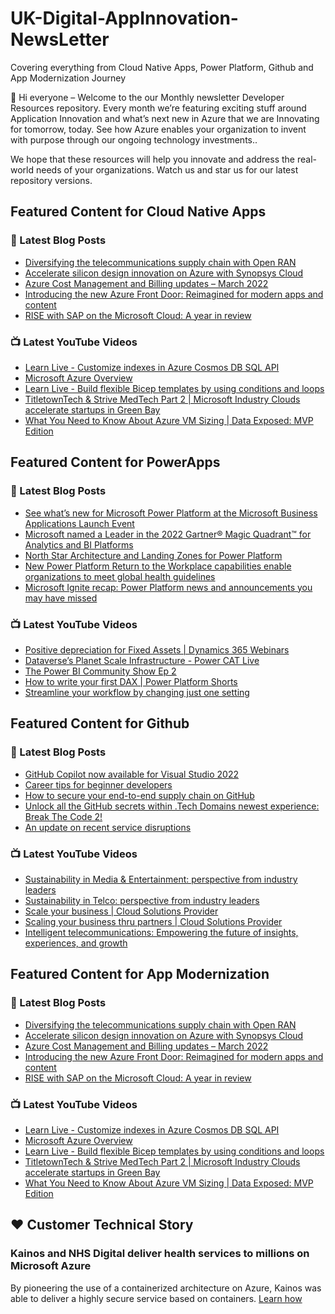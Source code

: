 # UK-Digital-AppInnovation-NewsLetter

Covering everything from Cloud Native Apps, Power Platform, Github and App Modernization Journey

👋 Hi everyone – Welcome to the our Monthly newsletter Developer Resources repository. Every month we’re featuring exciting stuff around Application Innovation and what’s next new in Azure that we are Innovating for tomorrow, today. See how Azure enables your organization to invent with purpose through our ongoing technology investments..


We hope that these resources will help you innovate and address the real-world needs of your organizations. Watch us and star us for our latest repository versions.

## Featured Content for Cloud Native Apps


### 📝 Latest Blog Posts

    
<!-- BLOGCNA:START -->
- [Diversifying the telecommunications supply chain with Open RAN](https://azure.microsoft.com/blog/diversifying-the-telecommunications-supply-chain-with-open-ran/)
- [Accelerate silicon design innovation on Azure with Synopsys Cloud](https://azure.microsoft.com/blog/accelerate-silicon-design-innovation-on-azure-with-synopsys-cloud/)
- [Azure Cost Management and Billing updates – March 2022](https://azure.microsoft.com/blog/azure-cost-management-and-billing-updates-march-2022/)
- [Introducing the new Azure Front Door: Reimagined for modern apps and content](https://azure.microsoft.com/blog/introducing-the-new-azure-front-door-reimagined-for-modern-apps-and-content/)
- [RISE with SAP on the Microsoft Cloud: A year in review](https://azure.microsoft.com/blog/rise-with-sap-on-the-microsoft-cloud-a-year-in-review/)
<!-- BLOGCNA:END -->

### 📺 Latest YouTube Videos

 
<!-- YOUTUBECNA:START -->
- [Learn Live - Customize indexes in Azure Cosmos DB SQL API](https://www.youtube.com/watch?v=eCyG5CPS5fo)
- [Microsoft Azure Overview](https://www.youtube.com/watch?v=oPSHs71mTVU)
- [Learn Live - Build flexible Bicep templates by using conditions and loops](https://www.youtube.com/watch?v=YFzFPj2UgZc)
- [TitletownTech &amp; Strive MedTech Part 2 | Microsoft Industry Clouds accelerate startups in Green Bay](https://www.youtube.com/watch?v=pJ4VcCu0uQM)
- [What You Need to Know About Azure VM Sizing | Data Exposed: MVP Edition](https://www.youtube.com/watch?v=ZBdm1YKDXx0)
<!-- YOUTUBECNA:END -->

##  Featured Content for PowerApps
### 📝 Latest Blog Posts
<!-- BLOGPOWER:START -->
- [See what’s new for Microsoft Power Platform at the Microsoft Business Applications Launch Event](https://cloudblogs.microsoft.com/powerplatform/2022/03/30/see-whats-new-for-microsoft-power-platform-at-the-microsoft-business-applications-launch-event/)
- [Microsoft named a Leader in the 2022 Gartner® Magic Quadrant™ for Analytics and BI Platforms](https://powerbi.microsoft.com/en-us/blog/microsoft-named-a-leader-in-the-2022-gartner-magic-quadrant-for-analytics-and-bi-platforms/)
- [North Star Architecture and Landing Zones for Power Platform](https://cloudblogs.microsoft.com/powerplatform/2022/02/18/north-star-architecture-and-landing-zones-for-power-platform/)
- [New Power Platform Return to the Workplace capabilities enable organizations to meet global health guidelines](https://cloudblogs.microsoft.com/powerplatform/2021/11/30/new-power-platform-return-to-the-workplace-capabilities-enable-organizations-to-meet-global-health-guidelines/)
- [Microsoft Ignite recap: Power Platform news and announcements you may have missed](https://cloudblogs.microsoft.com/powerplatform/2021/11/18/microsoft-ignite-recap-power-platform-news-and-announcements-you-may-have-missed/)
<!-- BLOGPOWER:END -->
 ### 📺 Latest YouTube Videos
    
<!-- YOUTUBEPOWER:START -->
- [Positive depreciation for Fixed Assets | Dynamics 365 Webinars](https://www.youtube.com/watch?v=EnCStheXuZk)
- [Dataverse’s Planet Scale Infrastructure - Power CAT Live](https://www.youtube.com/watch?v=QlQmBPYAK8I)
- [The Power BI Community Show Ep 2](https://www.youtube.com/watch?v=6BJ50k9lDbw)
- [How to write your first DAX | Power Platform Shorts](https://www.youtube.com/watch?v=QDfCqdjrf3k)
- [Streamline your workflow by changing just one setting](https://www.youtube.com/watch?v=oKbIN6YKXYs)
<!-- YOUTUBEPOWER:END -->

##  Featured Content for Github
### 📝 Latest Blog Posts
<!-- BLOGGITHUB:START -->
- [GitHub Copilot now available for Visual Studio 2022](https://github.blog/2022-03-29-github-copilot-now-available-for-visual-studio-2022/)
- [Career tips for beginner developers](https://github.blog/2022-03-29-career-tips-for-beginner-developers/)
- [How to secure your end-to-end supply chain on GitHub](https://github.blog/2022-03-28-how-to-secure-your-end-to-end-supply-chain-on-github/)
- [Unlock all the GitHub secrets within .Tech Domains newest experience: Break The Code 2!](https://github.blog/2022-03-25-unlock-github-secrets-next-techs-break-the-code-2/)
- [An update on recent service disruptions](https://github.blog/2022-03-23-an-update-on-recent-service-disruptions/)
<!-- BLOGGITHUB:END -->
### 📺 Latest YouTube Videos
<!-- YOUTUBEGITHUB:START -->
- [Sustainability in Media &amp; Entertainment: perspective from industry leaders](https://www.youtube.com/watch?v=p92ze8Wr4J8)
- [Sustainability in Telco: perspective from industry leaders](https://www.youtube.com/watch?v=umeu4BkO7EA)
- [Scale your business | Cloud Solutions Provider](https://www.youtube.com/watch?v=yC9d52PsuOg)
- [Scaling your business thru partners | Cloud Solutions Provider](https://www.youtube.com/watch?v=X33C-RV9dZc)
- [Intelligent telecommunications: Empowering the future of insights, experiences, and growth](https://www.youtube.com/watch?v=d568RFbCLz0)
<!-- YOUTUBEGITHUB:END -->
##  Featured Content for App Modernization
### 📝 Latest Blog Posts
<!-- BLOGAPPMOD:START -->
- [Diversifying the telecommunications supply chain with Open RAN](https://azure.microsoft.com/blog/diversifying-the-telecommunications-supply-chain-with-open-ran/)
- [Accelerate silicon design innovation on Azure with Synopsys Cloud](https://azure.microsoft.com/blog/accelerate-silicon-design-innovation-on-azure-with-synopsys-cloud/)
- [Azure Cost Management and Billing updates – March 2022](https://azure.microsoft.com/blog/azure-cost-management-and-billing-updates-march-2022/)
- [Introducing the new Azure Front Door: Reimagined for modern apps and content](https://azure.microsoft.com/blog/introducing-the-new-azure-front-door-reimagined-for-modern-apps-and-content/)
- [RISE with SAP on the Microsoft Cloud: A year in review](https://azure.microsoft.com/blog/rise-with-sap-on-the-microsoft-cloud-a-year-in-review/)
<!-- BLOGAPPMOD:END -->
### 📺 Latest YouTube Videos
<!-- YOUTUBEAPPMOD:START -->
- [Learn Live - Customize indexes in Azure Cosmos DB SQL API](https://www.youtube.com/watch?v=eCyG5CPS5fo)
- [Microsoft Azure Overview](https://www.youtube.com/watch?v=oPSHs71mTVU)
- [Learn Live - Build flexible Bicep templates by using conditions and loops](https://www.youtube.com/watch?v=YFzFPj2UgZc)
- [TitletownTech &amp; Strive MedTech Part 2 | Microsoft Industry Clouds accelerate startups in Green Bay](https://www.youtube.com/watch?v=pJ4VcCu0uQM)
- [What You Need to Know About Azure VM Sizing | Data Exposed: MVP Edition](https://www.youtube.com/watch?v=ZBdm1YKDXx0)
<!-- YOUTUBEAPPMOD:END -->


## ♥️ Customer Technical Story 

### Kainos and NHS Digital deliver health services to millions on Microsoft Azure

By pioneering the use of a containerized architecture on Azure, Kainos was able to deliver a highly secure service based on containers. [Learn how](https://customers.microsoft.com/en-us/story/1368348549535774520-kainos-and-nhs-digital-deliver-health-services-to-millions-on-microsoft-azure)

